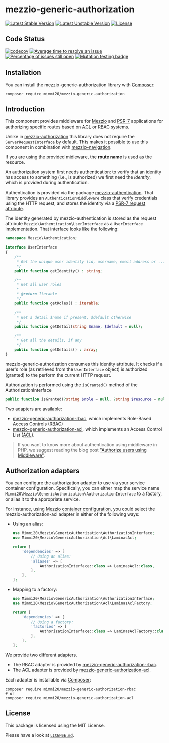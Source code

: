 # mezzio-generic-authorization

[![Latest Stable Version](https://poser.pugx.org/mimmi20/mezzio-generic-authorization/v/stable?format=flat-square)](https://packagist.org/packages/mimmi20/mezzio-generic-authorization)
[![Latest Unstable Version](https://poser.pugx.org/mimmi20/mezzio-generic-authorization/v/unstable?format=flat-square)](https://packagist.org/packages/mimmi20/mezzio-generic-authorization)
[![License](https://poser.pugx.org/mimmi20/mezzio-generic-authorization/license?format=flat-square)](https://packagist.org/packages/mimmi20/mezzio-generic-authorization)

## Code Status

[![codecov](https://codecov.io/gh/mimmi20/mezzio-generic-authorization/branch/master/graph/badge.svg)](https://codecov.io/gh/mimmi20/mezzio-generic-authorization)
[![Average time to resolve an issue](https://isitmaintained.com/badge/resolution/mimmi20/mezzio-generic-authorization.svg)](https://isitmaintained.com/project/mimmi20/mezzio-generic-authorization "Average time to resolve an issue")
[![Percentage of issues still open](https://isitmaintained.com/badge/open/mimmi20/mezzio-generic-authorization.svg)](https://isitmaintained.com/project/mimmi20/mezzio-generic-authorization "Percentage of issues still open")
[![Mutation testing badge](https://img.shields.io/endpoint?style=flat&url=https%3A%2F%2Fbadge-api.stryker-mutator.io%2Fgithub.com%2Fmimmi20%2Fmezzio-generic-authorization%2Fmaster)](https://dashboard.stryker-mutator.io/reports/github.com/mimmi20/mezzio-generic-authorization/master)

## Installation

You can install the mezzio-generic-authorization library with
[Composer](https://getcomposer.org):

```shell
composer require mimmi20/mezzio-generic-authorization
```

## Introduction

This component provides middleware for [Mezzio](https://github.com/mezzio/mezzio)
and [PSR-7](https://www.php-fig.org/psr/psr-7/) applications for authorizing
specific routes based on [ACL](https://en.wikipedia.org/wiki/Access_control_list)
or [RBAC](https://en.wikipedia.org/wiki/Role-based_access_control) systems.

Unlike in [mezzio-authorization](https://github.com/mezzio/mezzio-authorization) this library does not require
the `ServerRequestInterface` by default. This makes it possible to use this component in combination with [mezzio-navigation](https://github.com/mimmi20/mezzio-navigation).

If you are using the provided midleware, the **route name** is used as the resource.

An authorization system first needs authentication: to verify that an identity
has access to something (i.e., is authorized) we first need the _identity_, which
is provided during authentication.

Authentication is provided via the package
[mezzio-authentication](https://docs.mezzio.dev/mezzio-authentication/).
That library provides an `AuthenticationMiddleware` class that verify
credentials using the HTTP request, and stores the identity via a
[PSR-7 request attribute](https://docs.mezzio.dev/mezzio/v3/cookbook/passing-data-between-middleware/).

The identity generated by mezzio-authentication is stored as the
request attribute `Mezzio\Authentication\UserInterface` as a
`UserInterface` implementation. That interface looks like the following:

```php
namespace Mezzio\Authentication;

interface UserInterface
{
    /**
     * Get the unique user identity (id, username, email address or ...)
     */
    public function getIdentity() : string;

    /**
     * Get all user roles
     *
     * @return Iterable
     */
    public function getRoles() : iterable;

    /**
     * Get a detail $name if present, $default otherwise
     */
    public function getDetail(string $name, $default = null);

    /**
     * Get all the details, if any
     */
    public function getDetails() : array;
}
```

mezzio-generic-authorization consumes this identity attribute.  It checks if a
user's role (as retrieved from the `UserInterface` object) is authorized
(granted) to the perform the current HTTP request.

Authorization is performed using the `isGranted()` method of the AuthorizationInterface

```php
public function isGranted(?string $role = null, ?string $resource = null, ?string $privilege = null, ?\Psr\Http\Message\ServerRequestInterface\ServerRequestInterface $request = null): bool;
```

Two adapters are available:

- [mezzio-generic-authorization-rbac](https://github.com/mimmi20/mezzio-generic-authorization-rbac/),
  which implements Role-Based Access Controls ([RBAC](https://en.wikipedia.org/wiki/Role-based_access_control))
- [mezzio-generic-authorization-acl](https://github.com/mimmi20/mezzio-generic-authorization-acl/),
  which implements an Access Control List ([ACL](https://en.wikipedia.org/wiki/Access_control_list)).

> If you want to know more about authentication using middleware in PHP,
> we suggest reading the blog post ["Authorize users using Middleware"](https://framework.zend.com/blog/2017-05-04-authorization-middleware.html).

## Authorization adapters

You can configure the authorization adapter to use via your service container
configuration. Specifically, you can either map the service name
`Mimmi20\Mezzio\GenericAuthorization\AuthorizationInterface` to a factory, or alias it
to the appropriate service.

For instance, using [Mezzio container configuration](https://docs.mezzio.dev/mezzio/v3/features/container/config/),
you could select the mezzio-authorization-acl adapter in either of the
following ways:

- Using an alias:

  ```php
  use Mimmi20\Mezzio\GenericAuthorization\AuthorizationInterface;
  use Mimmi20\Mezzio\GenericAuthorization\Acl\LaminasAcl;
  
  return [
      'dependencies' => [
          // Using an alias:
          'aliases' => [
              AuthorizationInterface::class => LaminasAcl::class,
          ],
      ],
  ];
  ```

- Mapping to a factory:

  ```php
  use Mimmi20\Mezzio\GenericAuthorization\AuthorizationInterface;
  use Mimmi20\Mezzio\GenericAuthorization\Acl\LaminasAclFactory;
  
  return [
      'dependencies' => [
          // Using a factory:
          'factories' => [
              AuthorizationInterface::class => LaminasAclFactory::class,
          ],
      ],
  ];
  ```

We provide two different adapters.

- The RBAC adapter is provided by [mezzio-generic-authorization-rbac](https://github.com/mimmi20/mezzio-generic-authorization-rbac/).
- The ACL adapter is provided by [mezzio-generic-authorization-acl](https://github.com/mimmi20/mezzio-generic-authorization-acl/).

Each adapter is installable via [Composer](https://getcomposer.org):

```shell
composer require mimmi20/mezzio-generic-authorization-rbac
# or
composer require mimmi20/mezzio-generic-authorization-acl
```

## License

This package is licensed using the MIT License.

Please have a look at [`LICENSE.md`](LICENSE.md).
